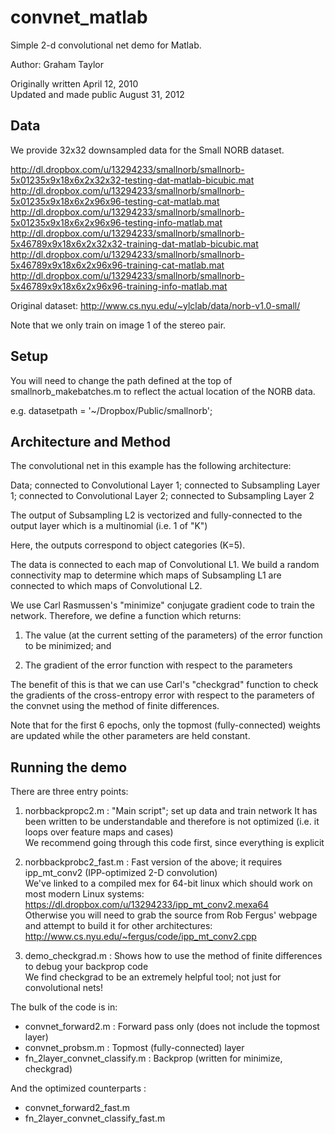 convnet_matlab
==============

Simple 2-d convolutional net demo for Matlab.

Author: Graham Taylor

Originally written April 12, 2010  
Updated and made public August 31, 2012

## Data

We provide 32x32 downsampled data for the Small NORB dataset.

http://dl.dropbox.com/u/13294233/smallnorb/smallnorb-5x01235x9x18x6x2x32x32-testing-dat-matlab-bicubic.mat
http://dl.dropbox.com/u/13294233/smallnorb/smallnorb-5x01235x9x18x6x2x96x96-testing-cat-matlab.mat
http://dl.dropbox.com/u/13294233/smallnorb/smallnorb-5x01235x9x18x6x2x96x96-testing-info-matlab.mat
http://dl.dropbox.com/u/13294233/smallnorb/smallnorb-5x46789x9x18x6x2x32x32-training-dat-matlab-bicubic.mat
http://dl.dropbox.com/u/13294233/smallnorb/smallnorb-5x46789x9x18x6x2x96x96-training-cat-matlab.mat
http://dl.dropbox.com/u/13294233/smallnorb/smallnorb-5x46789x9x18x6x2x96x96-training-info-matlab.mat

Original dataset: http://www.cs.nyu.edu/~ylclab/data/norb-v1.0-small/

Note that we only train on image 1 of the stereo pair.

## Setup

You will need to change the path defined at the top of smallnorb_makebatches.m to reflect the actual location of the NORB data.

e.g.
datasetpath = '~/Dropbox/Public/smallnorb';

## Architecture and Method

The convolutional net in this example has the following architecture:

Data; connected to
Convolutional Layer 1; connected to
Subsampling Layer 1; connected to
Convolutional Layer 2; connected to
Subsampling Layer 2

The output of Subsampling L2 is vectorized and fully-connected to the
output layer which is a multinomial (i.e. 1 of "K")

Here, the outputs correspond to object categories (K=5). 

The data is connected to each map of Convolutional L1.  We build a
random connectivity map to determine which maps of Subsampling L1 are
connected to which maps of Convolutional L2.

We use Carl Rasmussen's "minimize" conjugate gradient code to train the
network. Therefore, we define a function which returns:

1. The value (at the current setting of the parameters) of the error 
function to be minimized; and 

2. The gradient of the error function with respect to the parameters

The benefit of this is that we can use Carl's "checkgrad" function to
check the gradients of the cross-entropy error with respect to the parameters of the convnet using the method of finite differences.

Note that for the first 6 epochs, only the topmost (fully-connected)
weights are updated while the other parameters are held constant.

## Running the demo

There are three entry points:

1. norbbackpropc2.m : "Main script"; set up data and train network
It has been written to be understandable and therefore is not
optimized (i.e. it loops over feature maps and cases)  
We recommend going through this code first, since everything is explicit

2. norbbackprobc2_fast.m : Fast version of the above; it requires ipp_mt_conv2
(IPP-optimized 2-D convolution)  
We've linked to a compiled mex for 64-bit linux which should work on
most modern Linux systems: 
https://dl.dropbox.com/u/13294233/ipp_mt_conv2.mexa64  
Otherwise you will need to grab the source
from Rob Fergus' webpage and attempt to build it for other
architectures:
http://www.cs.nyu.edu/~fergus/code/ipp_mt_conv2.cpp

3. demo_checkgrad.m : Shows how to use the method of finite
differences to debug your backprop code  
We find checkgrad to be an extremely helpful tool; not just for
convolutional nets!

The bulk of the code is in:

* convnet_forward2.m : Forward pass only (does not include the topmost layer)
* convnet_probsm.m : Topmost (fully-connected) layer
* fn_2layer_convnet_classify.m : Backprop (written for minimize, checkgrad)

And the optimized counterparts :
* convnet_forward2_fast.m 
* fn_2layer_convnet_classify_fast.m